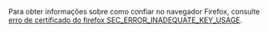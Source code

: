 Para obter informações sobre como confiar no navegador Firefox, consulte [erro de certificado do firefox SEC_ERROR_INADEQUATE_KEY_USAGE](xref:security/enforcing-ssl#trust-ff).